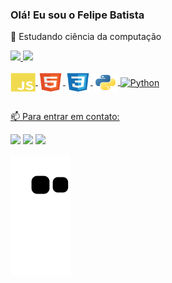 ### Olá! Eu sou o Felipe Batista

🌱 Estudando ciência da computação 

 <div>
  <a href="https://github.com/Felipeb26">
  <img height="180em" src="https://github-readme-stats.vercel.app/api?username=Felipeb26&show_icons=true&theme=blue-green&include_all_commits=true&count_private=true"/>
  <img height="180em" src="https://github-readme-stats.vercel.app/api/top-langs/?username=Felipeb26&layout=compact&langs_count=7&theme=blue-green"/>
</div>
<div style="display: inline_block"><br> 
  <img align="center" alt="Js" height="30" width="40" src="https://raw.githubusercontent.com/devicons/devicon/master/icons/javascript/javascript-plain.svg">
  <img align="center" alt="HTML" height="30" width="40" src="https://raw.githubusercontent.com/devicons/devicon/master/icons/html5/html5-original.svg">
  <img align="center" alt="CSS" height="30" width="40" src="https://raw.githubusercontent.com/devicons/devicon/master/icons/css3/css3-original.svg">
  <img align="center" alt="Python" height="30" width="40" src="https://raw.githubusercontent.com/devicons/devicon/master/icons/python/python-original.svg">
  <img align="center" alt="Python" height="30" width="70" src="http://img.shields.io/static/v1?label=%20&message=git&color=darkorange&style=for-the-badge&logo=git&logoColor=black"/>
</div>
  
   ##
📫 Para entrar em contato: 
<div> 
  <a href = "mailto:felipeb2silva@gmail.com"><img src="https://img.shields.io/badge/-Gmail-%23333?style=for-the-badge&logo=gmail&logoColor=white" target="_blank"></a>
  <a href="https://www.linkedin.com/in/felipe-batista-9b0122189/" target="_blank"><img src="https://img.shields.io/badge/-LinkedIn-%230077B5?style=for-the-badge&logo=linkedin&logoColor=white" target="_blank"></a>
 <a herf:"k http://api.whatsapp.com/send?1=pt_BR&phone=5511971404157"><img src="https://img.shields.io/badge/WhatsApp-25D366?style=for-the-badge&logo=whatsapp&logoColor=white" target="_blank"></a>
  
 ![Snake animation](https://github.com/Felipeb26/Felipeb26/blob/output/github-contribution-grid-snake.svg)
</div>
